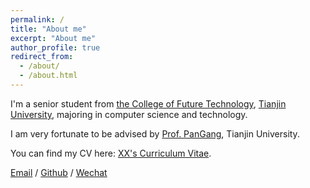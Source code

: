 ```yaml
---
permalink: /
title: "About me"
excerpt: "About me"
author_profile: true
redirect_from: 
  - /about/
  - /about.html
---
```


I'm a senior student from [the College of Future Technology](https://qiushi.tju.edu.cn/), [Tianjin University](https://www.tju.edu.cn/), majoring in computer science and technology.

I am very fortunate to be advised by [Prof. PanGang](https://gpantju.github.io/index/), Tianjin University.

You can find my CV here: [XX's Curriculum Vitae](../assets/Curriculum_Vitae.pdf).

[Email](mailto:3020001089@tju.edu.cn) / [Github](https://github.com/TadzioGuo) / [Wechat](../images/wechat.jpg) 

